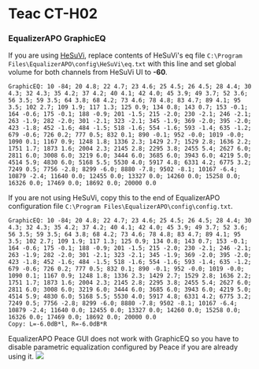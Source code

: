 # Teac CT-H02
### EqualizerAPO GraphicEQ
If you are using [HeSuVi](https://sourceforge.net/projects/hesuvi/), replace contents of HeSuVi's eq file `C:\Program Files\EqualizerAPO\config\HeSuVi\eq.txt` with this line and set global volume for both channels from HeSuVi UI to **-60**.
```
GraphicEQ: 10 -84; 20 4.8; 22 4.7; 23 4.6; 25 4.5; 26 4.5; 28 4.4; 30 4.3; 32 4.3; 35 4.2; 37 4.2; 40 4.1; 42 4.0; 45 3.9; 49 3.7; 52 3.6; 56 3.5; 59 3.5; 64 3.8; 68 4.2; 73 4.6; 78 4.8; 83 4.7; 89 4.1; 95 3.5; 102 2.7; 109 1.9; 117 1.3; 125 0.9; 134 0.8; 143 0.7; 153 -0.1; 164 -0.6; 175 -0.1; 188 -0.9; 201 -1.5; 215 -2.0; 230 -2.1; 246 -2.1; 263 -1.9; 282 -2.0; 301 -2.1; 323 -2.1; 345 -1.9; 369 -2.0; 395 -2.0; 423 -1.8; 452 -1.6; 484 -1.5; 518 -1.6; 554 -1.6; 593 -1.4; 635 -1.2; 679 -0.6; 726 0.2; 777 0.5; 832 0.1; 890 -0.1; 952 -0.0; 1019 -0.0; 1090 0.1; 1167 0.9; 1248 1.8; 1336 2.3; 1429 2.7; 1529 2.8; 1636 2.2; 1751 1.7; 1873 1.6; 2004 2.3; 2145 2.8; 2295 3.8; 2455 5.4; 2627 6.0; 2811 6.0; 3008 6.0; 3219 6.0; 3444 6.0; 3685 6.0; 3943 6.0; 4219 5.0; 4514 5.9; 4830 6.0; 5168 5.5; 5530 4.0; 5917 4.8; 6331 4.2; 6775 3.2; 7249 0.5; 7756 -2.8; 8299 -6.0; 8880 -7.8; 9502 -8.1; 10167 -6.4; 10879 -2.4; 11640 0.0; 12455 0.0; 13327 0.0; 14260 0.0; 15258 0.0; 16326 0.0; 17469 0.0; 18692 0.0; 20000 0.0
```
If you are not using HeSuVi, copy this to the end of EqualizerAPO configuration file `C:\Program Files\EqualizerAPO\config\config.txt`.
```
GraphicEQ: 10 -84; 20 4.8; 22 4.7; 23 4.6; 25 4.5; 26 4.5; 28 4.4; 30 4.3; 32 4.3; 35 4.2; 37 4.2; 40 4.1; 42 4.0; 45 3.9; 49 3.7; 52 3.6; 56 3.5; 59 3.5; 64 3.8; 68 4.2; 73 4.6; 78 4.8; 83 4.7; 89 4.1; 95 3.5; 102 2.7; 109 1.9; 117 1.3; 125 0.9; 134 0.8; 143 0.7; 153 -0.1; 164 -0.6; 175 -0.1; 188 -0.9; 201 -1.5; 215 -2.0; 230 -2.1; 246 -2.1; 263 -1.9; 282 -2.0; 301 -2.1; 323 -2.1; 345 -1.9; 369 -2.0; 395 -2.0; 423 -1.8; 452 -1.6; 484 -1.5; 518 -1.6; 554 -1.6; 593 -1.4; 635 -1.2; 679 -0.6; 726 0.2; 777 0.5; 832 0.1; 890 -0.1; 952 -0.0; 1019 -0.0; 1090 0.1; 1167 0.9; 1248 1.8; 1336 2.3; 1429 2.7; 1529 2.8; 1636 2.2; 1751 1.7; 1873 1.6; 2004 2.3; 2145 2.8; 2295 3.8; 2455 5.4; 2627 6.0; 2811 6.0; 3008 6.0; 3219 6.0; 3444 6.0; 3685 6.0; 3943 6.0; 4219 5.0; 4514 5.9; 4830 6.0; 5168 5.5; 5530 4.0; 5917 4.8; 6331 4.2; 6775 3.2; 7249 0.5; 7756 -2.8; 8299 -6.0; 8880 -7.8; 9502 -8.1; 10167 -6.4; 10879 -2.4; 11640 0.0; 12455 0.0; 13327 0.0; 14260 0.0; 15258 0.0; 16326 0.0; 17469 0.0; 18692 0.0; 20000 0.0
Copy: L=-6.0dB*l, R=-6.0dB*R
```
EqualizerAPO Peace GUI does not work with GraphicEQ so you have to disable parametric equalization configured by Peace if you are already using it.
![](https://raw.githubusercontent.com/jaakkopasanen/AutoEq/master/results/Sonoma%20Model%20One/innerfidelity/onear/Teac%20CT-H02/Teac%20CT-H02.png)
